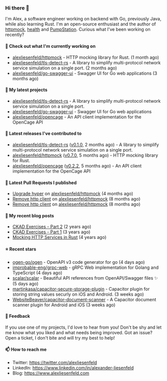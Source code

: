 ### Hi there 👋

I'm Alex, a software engineer working on backend with Go, previously Java, while also learning Rust.
I'm an open-source enthusiast and the author of [httpmock](https://github.com/alexliesenfeld/httpmock),
[health](https://github.com/alexliesenfeld/health) and [PumpStation](https://alexliesenfeld.github.io/pumpstation/). 
Curious what I've been working on recently?

#### 👷 Check out what I'm currently working on

- [alexliesenfeld/httpmock](https://github.com/alexliesenfeld/httpmock) - HTTP mocking library for Rust. (1 month ago)
- [alexliesenfeld/tls-detect-rs](https://github.com/alexliesenfeld/tls-detect-rs) - A library to simplify multi-protocol network service simulation on a single port. (2 months ago)
- [alexliesenfeld/go-swagger-ui](https://github.com/alexliesenfeld/go-swagger-ui) - Swagger UI for Go web applications (3 months ago)

#### 🌱 My latest projects

- [alexliesenfeld/tls-detect-rs](https://github.com/alexliesenfeld/tls-detect-rs) - A library to simplify multi-protocol network service simulation on a single port.
- [alexliesenfeld/go-swagger-ui](https://github.com/alexliesenfeld/go-swagger-ui) - Swagger UI for Go web applications
- [alexliesenfeld/opencage](https://github.com/alexliesenfeld/opencage) - An API client implementation for the OpenCage API

#### 🔭 Latest releases I've contributed to

- [alexliesenfeld/tls-detect-rs](https://github.com/alexliesenfeld/tls-detect-rs) ([v0.1.0](https://github.com/alexliesenfeld/tls-detect-rs/releases/tag/v0.1.0), 2 months ago) - A library to simplify multi-protocol network service simulation on a single port.
- [alexliesenfeld/httpmock](https://github.com/alexliesenfeld/httpmock) ([v0.7.0](https://github.com/alexliesenfeld/httpmock/releases/tag/v0.7.0), 5 months ago) - HTTP mocking library for Rust.
- [alexliesenfeld/opencage](https://github.com/alexliesenfeld/opencage) ([v0.2.2](https://github.com/alexliesenfeld/opencage/releases/tag/v0.2.2), 5 months ago) - An API client implementation for the OpenCage API

#### 🔨 Latest Pull Requests I published

- [Upgrade hyper](https://github.com/alexliesenfeld/httpmock/pull/98) on [alexliesenfeld/httpmock](https://github.com/alexliesenfeld/httpmock) (4 months ago)
- [Remove http client](https://github.com/alexliesenfeld/httpmock/pull/91) on [alexliesenfeld/httpmock](https://github.com/alexliesenfeld/httpmock) (8 months ago)
- [Remove http client](https://github.com/alexliesenfeld/httpmock/pull/90) on [alexliesenfeld/httpmock](https://github.com/alexliesenfeld/httpmock) (8 months ago)

#### 📜 My recent blog posts

- [CKAD Exercises - Part 2](https://alexliesenfeld.github.io/posts/ckad-excercises-2/) (2 years ago)
- [CKAD Exercises - Part 1](https://alexliesenfeld.github.io/posts/ckad-excercises-1/) (3 years ago)
- [Mocking HTTP Services in Rust](https://alexliesenfeld.github.io/posts/mocking-http--services-in-rust/) (4 years ago)

#### ⭐ Recent stars

- [ogen-go/ogen](https://github.com/ogen-go/ogen) - OpenAPI v3 code generator for go (4 days ago)
- [improbable-eng/grpc-web](https://github.com/improbable-eng/grpc-web) - gRPC Web implementation for Golang and TypeScript (4 days ago)
- [scalar/scalar](https://github.com/scalar/scalar) - Beautiful API references from OpenAPI/Swagger files ✨ (5 days ago)
- [martinkasa/capacitor-secure-storage-plugin](https://github.com/martinkasa/capacitor-secure-storage-plugin) - Capacitor plugin for storing string values securly on iOS and Android. (3 weeks ago)
- [WebsiteBeaver/capacitor-document-scanner](https://github.com/WebsiteBeaver/capacitor-document-scanner) - A Capacitor document scanner plugin for Android and iOS (3 weeks ago)

#### 💬 Feedback

If you use one of my projects, I'd love to hear from you! Don't be shy and let me know what you liked
and what needs being improved. Got an issue? Open a ticket, I don't bite and will try my best to help!

#### 📫 How to reach me

- Twitter: https://twitter.com/alexliesenfeld
- LinkedIn: https://www.linkedin.com/in/alexander-liesenfeld
- Blog: https://www.alexliesenfeld.com
